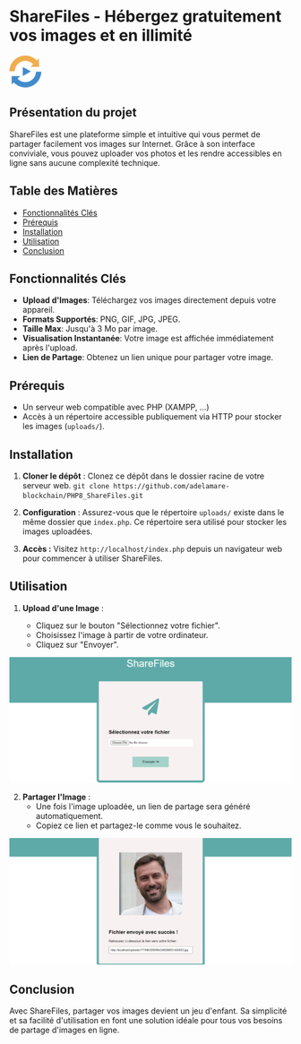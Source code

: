 # ShareFiles - Hébergez gratuitement vos images et en illimité

![Logo ShareFiles](images/favicon.png)

## Présentation du projet

ShareFiles est une plateforme simple et intuitive qui vous permet de partager facilement vos images sur Internet. Grâce à son interface conviviale, vous pouvez uploader vos photos et les rendre accessibles en ligne sans aucune complexité technique.

## Table des Matières

- [Fonctionnalités Clés](#fonctionnalités-clés)
- [Prérequis](#prérequis)
- [Installation](#installation)
- [Utilisation](#utilisation)
- [Conclusion](#conclusion)

## Fonctionnalités Clés

- **Upload d'Images**: Téléchargez vos images directement depuis votre appareil.
- **Formats Supportés**: PNG, GIF, JPG, JPEG.
- **Taille Max**: Jusqu'à 3 Mo par image.
- **Visualisation Instantanée**: Votre image est affichée immédiatement après l'upload.
- **Lien de Partage**: Obtenez un lien unique pour partager votre image.

## Prérequis

- Un serveur web compatible avec PHP (XAMPP, ...)
- Accès à un répertoire accessible publiquement via HTTP pour stocker les images (`uploads/`).

## Installation

1. **Cloner le dépôt** : Clonez ce dépôt dans le dossier racine de votre serveur web.
   `git clone https://github.com/adelamare-blockchain/PHP8_ShareFiles.git`

2. **Configuration** : Assurez-vous que le répertoire `uploads/` existe dans le même dossier que `index.php`. Ce répertoire sera utilisé pour stocker les images uploadées.

3. **Accès :** Visitez `http://localhost/index.php` depuis un navigateur web pour commencer à utiliser ShareFiles.

## Utilisation

1. **Upload d'une Image** :

   - Cliquez sur le bouton "Sélectionnez votre fichier".
   - Choisissez l'image à partir de votre ordinateur.
   - Cliquez sur "Envoyer".

![État Initial](images/1-ShareFiles.png)

2. **Partager l'Image** :
   - Une fois l'image uploadée, un lien de partage sera généré automatiquement.
   - Copiez ce lien et partagez-le comme vous le souhaitez.

![Après Upload](images/2-ShareFiles.png)

## Conclusion

Avec ShareFiles, partager vos images devient un jeu d'enfant. Sa simplicité et sa facilité d'utilisation en font une solution idéale pour tous vos besoins de partage d'images en ligne.
